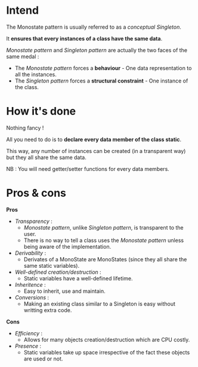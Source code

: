 # Intend

The Monostate pattern is usually referred to as a _conceptual Singleton_.

It **ensures that every instances of a class have the same data**.

_Monostate pattern_ and _Singleton pattern_ are actually the two faces of the same medal :
 - The _Monostate pattern_ forces a **behaviour** - One data representation to all the instances.
 - The _Singleton pattern_ forces a **structural constraint** - One instance of the class.

# How it's done

Nothing fancy !

All you need to do is to **declare every data member of the class static**.

This way, any number of instances can be created (in a transparent way) but they all share the same data.

NB : You will need getter/setter functions for every data members.

# Pros & cons

**Pros**
 - _Transparency_ :
   - _Monostate pattern_, unlike _Singleton pattern_, is transparent to the user.
   - There is no way to tell a class uses the _Monostate pattern_ unless being aware of the implementation. 
 - _Derivability_ :
   - Derivates of a MonoState are MonoStates (since they all share the same static variables).
 - _Well-defined creation/destruction_ :
   - Static variables have a well-defined lifetime.
 - _Inheritence_ :
   - Easy to inherit, use and maintain.
 - _Conversions_ :
   - Making an existing class similar to a Singleton is easy without writting extra code.

**Cons**
 - _Efficiency_ :
   - Allows for many objects creation/destruction which are CPU costly.
 - _Presence_ :
   - Static variables take up space irrespective of the fact these objects are used or not.

